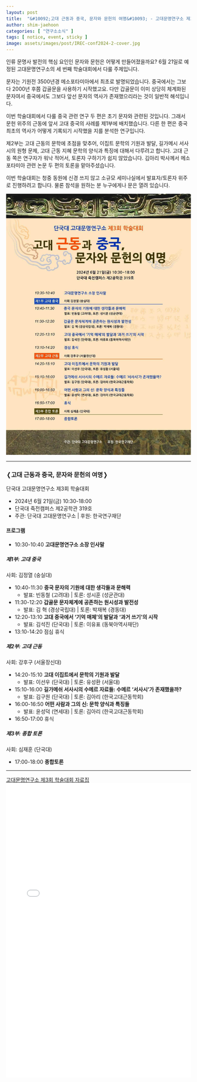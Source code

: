 ```yaml
---
layout: post
title:  "&#10092;고대 근동과 중국, 문자와 문헌의 여명&#10093; - 고대문명연구소 제3회 학술대회"
author: shim-jaehoon
categories: [ "연구소소식" ] 
tags: [ notice, event, sticky ] 
image: assets/images/post/IREC-conf2024-2-cover.jpg
---
```



인류 문명사 발전의 핵심 요인인 문자와 문헌은 어떻게 만들어졌을까요? 6월 21일로 예정된 고대문명연구소의 세 번째 학술대회에서 다룰 주제입니다.

문자는 기원전 3500년경 메소포타미아에서 최초로 발명되었습니다. 중국에서는 그보다 2000년 후쯤 갑골문을 사용하기 시작했고요. 다만 갑골문이 이미 상당히 체계화된 문자여서 중국에서도 그보다 앞선 문자의 역사가 존재했으리라는 것이 일반적 해석입니다.

이번 학술대회에서 다룰 중국 관련 연구 두 편은 초기 문자와 관련된 것입니다. 그래서 문헌 위주의 근동에 앞서 고대 중국의 사례를 제1부에 배치했습니다. 다른 한 편은 중국 최초의 역사가 어떻게 기록되기 시작했을 지를 분석한 연구입니다.

제2부는 고대 근동의 문학에 초점을 맞추어, 이집트 문학의 기원과 발달, 길가메시 서사시의 원형 문제, 고대 근동 지혜 문학의 양식과 특징에 대해서 다루려고 합니다. 고대 근동 쪽은 연구자가 워낙 적어서, 토론자 구하기가 쉽지 않았습니다. 김아리 박사께서 메소포타미아 관련 논문 두 편의 토론을 맡아주셨습니다.

이번 학술대회는 청중 동원에 신경 쓰지 않고 소규모 세미나실에서 발표자/토론자 위주로 진행하려고 합니다. 물론 참석을 원하는 분 누구에게나 문은 열려 있습니다.


![](/assets/images/post/IREC-conf2024-2-poster.jpg)


----

### &#10092;고대 근동과 중국, 문자와 문헌의 여명&#10093;
단국대 고대문명연구소 제3회 학술대회

- 2024년 6월 21일(금) 10:30-18:00
- 단국대 죽전캠퍼스 제2공학관 319호
- 주관: 단국대 고대문명연구소 | 후원: 한국연구재단

#### 프로그램

* 10:30-10:40  __고대문명연구소 소장 인사말__

##### 제1부: 고대 중국
사회: 김정열 (숭실대)

* 10:40-11:30  __중국 문자의 기원에 대한 생각들과 문해력__
  - 발표: 빈동철 (고려대) | 토론: 성시훈 (성균관대)
* 11:30-12:20  __갑골문 문자체계에 공존하는 원시성과 발전성__
  - 발표: 김 혁 (경상국립대) | 토론: 박재복 (경동대)
* 12:20-13:10  __고대 중국에서 ‘기억 매체’의 발달과 ‘과거 쓰기’의 시작__
  - 발표: 김석진 (단국대) | 토론: 이유표 (동북아역사재단)
* 13:10-14:20  점심 휴식

##### 제2부: 고대 근동
사회: 강후구 (서울장신대)

* 14:20-15:10  __고대 이집트에서 문학의 기원과 발달__
  - 발표: 이선우 (단국대) | 토론: 유성환 (서울대)
* 15:10-16:00  __길가메쉬 서사시의 수메르 자료들: 수메르 ‘서사시’가 존재했을까?__
  - 발표: 김구원 (단국대) | 토론: 김아리 (한국고대근동학회)
* 16:00-16:50  __어떤 사람과 그의 신: 문학 양식과 특징들__
  - 발표: 윤성덕 (연세대) | 토론: 김아리 (한국고대근동학회)
* 16:50-17:00  휴식

##### 제3부: 종합 토론
사회: 심재훈 (단국대)

* 17:00-18:00  __종합토론__


----

<span class="muted"><a href="/assets/files/IREC-3rd-conf20240621-proceedings.pdf" target="_blank">고대문명연구소 제3회 학술대회 자료집</a></span>
<br>
<object data="/assets/files/IREC-3rd-conf20240621-proceedings.pdf" width="100%" height="800px" type='application/pdf'>
    <embed src="/assets/files/IREC-3rd-conf20240621-proceedings.pdf" width="100%" height="800px" type='application/pdf'/>
</object>

<br><br>

